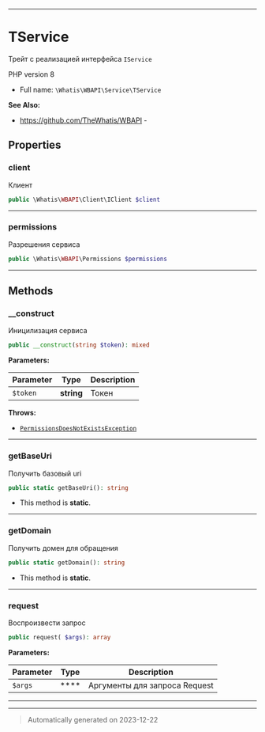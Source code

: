 ***

# TService

Трейт с реализацией
интерфейса `IService`

PHP version 8

* Full name: `\Whatis\WBAPI\Service\TService`

**See Also:**

* https://github.com/TheWhatis/WBAPI - 



## Properties


### client

Клиент

```php
public \Whatis\WBAPI\Client\IClient $client
```






***

### permissions

Разрешения сервиса

```php
public \Whatis\WBAPI\Permissions $permissions
```






***

## Methods


### __construct

Иницилизация сервиса

```php
public __construct(string $token): mixed
```








**Parameters:**

| Parameter | Type | Description |
|-----------|------|-------------|
| `$token` | **string** | Токен |




**Throws:**

- [`PermissionsDoesNotExistsException`](../Exceptions/PermissionsDoesNotExistsException.md)



***

### getBaseUri

Получить базовый uri

```php
public static getBaseUri(): string
```



* This method is **static**.








***

### getDomain

Получить домен для обращения

```php
public static getDomain(): string
```



* This method is **static**.








***

### request

Воспроизвести запрос

```php
public request( $args): array
```








**Parameters:**

| Parameter | Type | Description |
|-----------|------|-------------|
| `$args` | **** | Аргументы для запроса Request |





***

***
> Automatically generated on 2023-12-22

